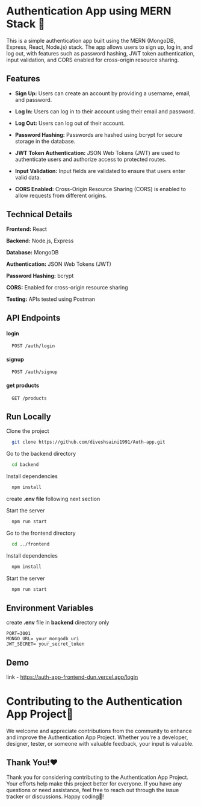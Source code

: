 
# Authentication App using MERN Stack 🔑

This is a simple authentication app built using the MERN (MongoDB, Express, React, Node.js) stack. The app allows users to sign up, log in, and log out, with features such as password hashing, JWT token authentication, input validation, and CORS enabled for cross-origin resource sharing.





## Features

- **Sign Up:** Users can create an account by providing a username, email, and password.
- **Log In:** Users can log in to their account using their email and password.
- **Log Out:** Users can log out of their account.
- **Password Hashing:** Passwords are hashed using bcrypt for secure storage in the database.
- **JWT Token Authentication:** JSON Web Tokens (JWT) are used to authenticate users and authorize access to protected routes.
- **Input Validation:** Input fields are validated to ensure that users enter valid data.

- **CORS Enabled:** Cross-Origin Resource Sharing (CORS) is enabled to allow requests from different origins.


## Technical Details

**Frontend:** React

**Backend:** Node.js, Express

**Database:** MongoDB

**Authentication:** JSON Web Tokens (JWT)

**Password Hashing:** bcrypt

**CORS:** Enabled for cross-origin resource sharing

**Testing:**  APIs tested using Postman
## API Endpoints


#### login 

```http
  POST /auth/login
```

#### signup

```http
  POST /auth/signup

```
#### get products

```http
  GET /products
```



## Run Locally

Clone the project

```bash
  git clone https://github.com/diveshsaini1991/Auth-app.git
```
Go to the backend directory

```bash
  cd backend
```

Install dependencies

```bash
  npm install
```

create **.env file** following next section

Start the server

```bash
  npm run start
```

Go to the frontend directory

```bash
  cd ../frontend
```

Install dependencies

```bash
  npm install
```

Start the server

```bash
  npm run start
```


## Environment Variables

create **.env** file in **backend** directory only

```dotenv
PORT=3001
MONGO_URL= your_mongodb_uri
JWT_SECRET= your_secret_token
```


## Demo

link - https://auth-app-frontend-dun.vercel.app/login


# Contributing to the Authentication App Project🤝

We welcome and appreciate contributions from the community to enhance and improve the Authentication App Project. Whether you're a developer, designer, tester, or someone with valuable feedback, your input is valuable.
## Thank You!❤️

Thank you for considering contributing to the Authentication App Project. Your efforts help make this project better for everyone. If you have any questions or need assistance, feel free to reach out through the issue tracker or discussions. Happy coding🤩!